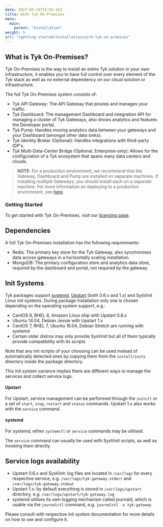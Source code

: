 ```yaml
---
date: 2017-03-15T15:01:42Z
title: With Tyk On-Premises
menu: 
  main:
    parent: "Installation"
weight: 5
url: "/getting-started/installation/with-tyk-on-premises"
---
```


## <a name="what-is-tyk-on-premises"></a>What is Tyk On-Premises?

Tyk On-Premises is the way to install an entire Tyk solution in your own infrastructure, it enables you to have full control over every element of the Tyk stack as well as no external dependency on our cloud solution or infrastructure.

The full Tyk On-Premises system consists of:

*   Tyk API Gateway: The API Gateway that proxies and manages your traffic.
*   Tyk Dashboard: The management Dashboard and integration API for managing a cluster of Tyk Gateways, also shows analytics and features the Developer portal.
*   Tyk Pump: Handles moving analytics data between your gateways and your Dashboard (amongst other data sinks).
*   Tyk Identity Broker (Optional): Handles integrations with third-party IDP's.
*   Tyk Multi-Data-Center Bridge (Optional, Enterprise-only): Allows for the configuration of a Tyk ecosystem that spans many data centers and clouds.

> **NOTE**: For a production environment, we recommend that the Gateway, Dashboard and Pump are installed on separate machines. If installing multiple Gateways, you should install each on a separate machine. For more information on deploying to a production environment, see [here](https://tyk.io/docs/deploy-tyk-premise-production/).

### Getting Started

To get started with Tyk On-Premises, visit our [licensing page][1].

## <a name="dependencies"></a>Dependencies

A full Tyk On-Premises installation has the following requirements:

*   Redis: The primary key store for the Tyk Gateway, also synchronises data across gateways in a horizontally scaling installation.
*   MongoDB: The primary configuration store and analytics data store, required by the dashboard and portal, not required by the gateway.

## <a name="init-systems"></a>Init Systems

Tyk packages support [systemd][2], [Upstart][3] (both 0.6.x and 1.x) and SysVinit Linux init systems. During package installation only one is chosen depending on the operating system support, e.g.:

*   CentOS 6, RHEL 6, Amazon Linux ship with Upstart 0.6.x
*   Ubuntu 14.04, Debian Jessie with Upstart 1.x
*   CentOS 7, RHEL 7, Ubuntu 16.04, Debian Stretch are running with systemd
*   Certain older distros may only provide SysVinit but all of them typically provide compatibility with its scripts

Note that any init scripts of your choosing can be used instead of automatically detected ones by copying them from the `install/inits` directory inside the package directory.

This init system variance implies there are different ways to manage the services and collect service logs.

#### Upstart
For Upstart, service management can be performed through the `initctl` or a set of `start`, `stop`, `restart` and `status` commands. Upstart 1.x also works with the `service` command.

#### systemd 
For systemd, either `systemctl` or `service` commands may be utilised.

The `service` command can usually be used with SysVinit scripts, as well as invoking them directly.

## Service logs availability ##

*   Upstart 0.6.x and SysVinit: log files are located in `/var/logs` for every respective service, e.g. `/var/logs/tyk-gateway.stderr` and `/var/logs/tyk-gateway.stdout`
*   Upstart 1.x: by default everything is stored in `/var/logs/upstart` directory, e.g. `/var/logs/upstart/tyk-gateway.log`
*   systemd utilises its own logging mechanism called journald, which is usable via the `journalctl` command, e.g. `journalctl -u tyk-gateway`


Please consult with respective init system documentation for more details on how to use and configure it.

 [1]: /api-manager-licenses/
 [2]: https://www.freedesktop.org/wiki/Software/systemd/
 [3]: http://upstart.ubuntu.com/cookbook/
